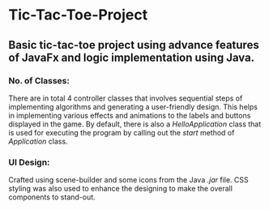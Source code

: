 # Tic-Tac-Toe-Project
## Basic tic-tac-toe project using advance features of JavaFx and logic implementation using Java.
### No. of Classes: 
There are in total 4 controller classes that involves sequential steps of implementing algorithms and generating a user-friendly design. This helps in implementing various effects and animations to the labels and buttons displayed in the game. By default, there is also a *HelloApplication* class that is used for executing the program by calling out the *start* method of *Application* class. 

### UI Design:
Crafted using scene-builder and some icons from the Java *.jar* file. CSS styling was also used to enhance the designing to make the overall components to stand-out.   

